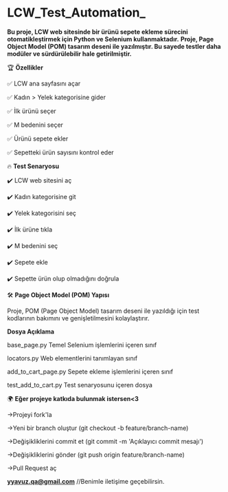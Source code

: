 # LCW_Test_Automation_

**Bu proje, LCW web sitesinde bir ürünü sepete ekleme sürecini otomatikleştirmek için Python ve Selenium kullanmaktadır.**
**Proje, Page Object Model (POM) tasarım deseni ile yazılmıştır. Bu sayede testler daha modüler ve sürdürülebilir hale getirilmiştir.**

🏆 **Özellikler**

✅ LCW ana sayfasını açar

✅ Kadın > Yelek kategorisine gider

✅ İlk ürünü seçer

✅ M bedenini seçer

✅ Ürünü sepete ekler

✅ Sepetteki ürün sayısını kontrol eder

🔥 **Test Senaryosu**

✔️ LCW web sitesini aç

✔️ Kadın kategorisine git

✔️ Yelek kategorisini seç

✔️ İlk ürüne tıkla

✔️ M bedenini seç

✔️ Sepete ekle

✔️ Sepette ürün olup olmadığını doğrula

🛠️ **Page Object Model (POM) Yapısı**

Proje, POM (Page Object Model) tasarım deseni ile yazıldığı için test kodlarının bakımını ve genişletilmesini kolaylaştırır.

**Dosya	Açıklama**

base_page.py	Temel Selenium işlemlerini içeren sınıf

locators.py	Web elementlerini tanımlayan sınıf

add_to_cart_page.py	Sepete ekleme işlemlerini içeren sınıf

test_add_to_cart.py	Test senaryosunu içeren dosya

🌍 **Eğer projeye katkıda bulunmak istersen<3**

->Projeyi fork'la

->Yeni bir branch oluştur (git checkout -b feature/branch-name)

->Değişikliklerini commit et (git commit -m 'Açıklayıcı commit mesajı')

->Değişikliklerini gönder (git push origin feature/branch-name)

->Pull Request aç 

**yyavuz.qa@gmail.com** //Benimle iletişime geçebilirsin.
